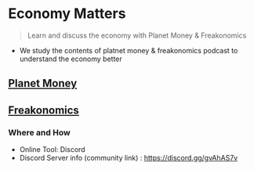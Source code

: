 # Economy Matters 
> Learn and discuss the economy with Planet Money & Freakonomics

* We study the contents of platnet money & freakonomics podcast to understand the economy better

## [Planet Money](https://www.npr.org/podcasts/510289/planet-money)

## [Freakonomics](https://freakonomics.com/)


### Where and How
* Online Tool: Discord
* Discord Server info (community link) : https://discord.gg/gvAhAS7v

